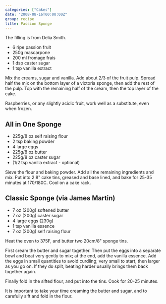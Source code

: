```yaml
---
categories: ["Cakes"]
date: "2008-08-16T00:00:00Z"
group: recipe
title: Passion Sponge
---
```



The filling is from Delia Smith.

- 6 ripe passion fruit
- 250g mascarpone
- 200 ml fromage frais
- 1 dsp caster sugar
- 1 tsp vanilla extract

Mix the creams, sugar and vanilla.  Add about 2/3 of the fruit pulp.  Spread half the mix on the bottom layer of a victoria sponge, then add the rest of the pulp.  Top with the remaining half of the cream, then the top layer of the cake.

Raspberries, or any slightly acidic fruit, work well as a substitute, even when frozen.


## All in One Sponge

- 225g/8 oz self raising flour
- 2 tsp baking powder
- 4 large eggs
- 225g/8 oz butter
- 225g/8 oz caster sugar
- (1/2 tsp vanilla extract - optional)

Sieve the flour and baking powder.  Add all the remaining ingredients and mix.  Put into 2 8" cake tins, greased and base lined, and bake for 25-35 minutes at 170/180C.  Cool on a cake rack.


## Classic Sponge (via James Martin)

- 7 oz (200g) softened butter
- 7 oz (200g) caster sugar
- 4 large eggs (230g)
- 1 tsp vanilla essence
- 7 oz (200g) self raising flour

Heat the oven to 375F, and butter two 20cm/8" sponge tins.

First cream the butter and sugar together.  Then put the eggs into a separate bowl and beat very gently to mix; at the end, add the vanilla essence.  Add the eggs in small quantities to avoid curdling; very small to start, then larger as you go on.  If they do split, beating harder usually brings them back together again.

Finally fold in the sifted flour, and put into the tins.  Cook for 20-25 minutes.

It is important to take your time creaming the butter and sugar, and to carefully sift and fold in the flour.
